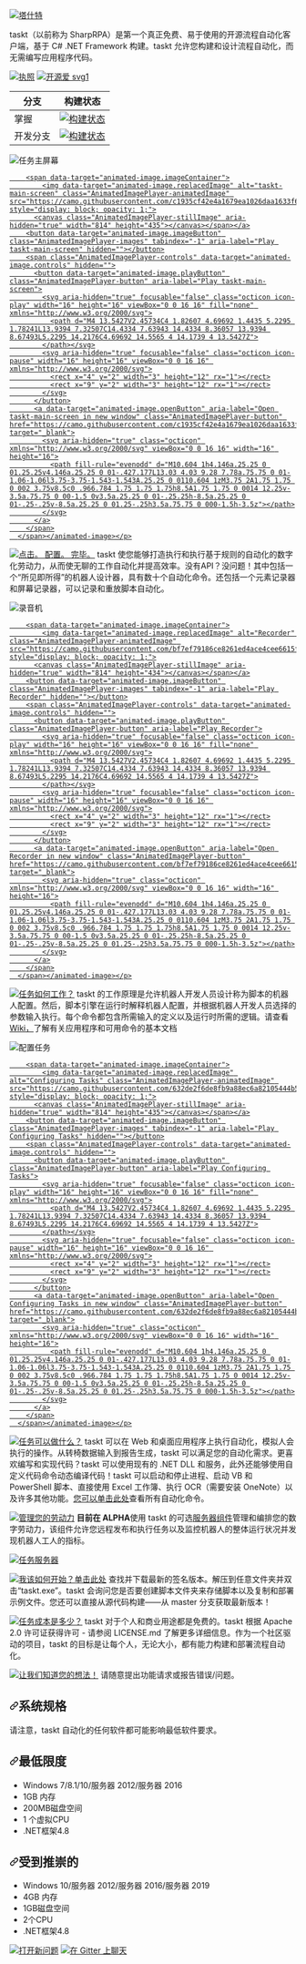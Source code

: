 <div class="Box-sc-g0xbh4-0 bJMeLZ js-snippet-clipboard-copy-unpositioned" data-hpc="true"><article class="markdown-body entry-content container-lg" itemprop="text"><p dir="auto"><a target="_blank" rel="noopener noreferrer nofollow" href="https://camo.githubusercontent.com/4a0d8f0e11a9f18d80af7fcf7527470feaee55e5a52628cbc234fb2197859f08/68747470733a2f2f692e696d6775722e636f6d2f6742704b4467302e706e67"><img src="https://camo.githubusercontent.com/4a0d8f0e11a9f18d80af7fcf7527470feaee55e5a52628cbc234fb2197859f08/68747470733a2f2f692e696d6775722e636f6d2f6742704b4467302e706e67" alt="塔什特" data-canonical-src="https://i.imgur.com/gBpKDg0.png" style="max-width: 100%;"></a></p>
<p dir="auto"><font style="vertical-align: inherit;"><font style="vertical-align: inherit;">taskt（以前称为 SharpRPA）是第一个真正免费、易于使用的开源流程自动化客户端，基于 C# .NET Framework 构建。</font><font style="vertical-align: inherit;">taskt 允许您构建和设计流程自动化，而无需编写应用程序代码。</font></font></p>
<p dir="auto"><a href="https://opensource.org/licenses/Apache-2.0" rel="nofollow"><img src="https://camo.githubusercontent.com/db9dfde8049c5d66ba62fde707d2cfb30e26f9f26ff274c3442c0aec1ec410a4/68747470733a2f2f696d672e736869656c64732e696f2f62616467652f4c6963656e73652d417061636865253230322e302d626c75652e737667" alt="执照" data-canonical-src="https://img.shields.io/badge/License-Apache%202.0-blue.svg" style="max-width: 100%;"></a>
<a href="https://github.com/saucepleez/taskt"><img src="https://camo.githubusercontent.com/196e8b088932bdaf1b820ca7ab78e04307999f5bd44130bbb392053d8d07a9c8/68747470733a2f2f6261646765732e66726170736f66742e636f6d2f6f732f76312f6f70656e2d736f757263652e7376673f763d313033" alt="开源爱 svg1" data-canonical-src="https://badges.frapsoft.com/os/v1/open-source.svg?v=103" style="max-width: 100%;"></a></p>
<table>
<thead>
<tr>
<th><font style="vertical-align: inherit;"><font style="vertical-align: inherit;">分支</font></font></th>
<th><font style="vertical-align: inherit;"><font style="vertical-align: inherit;">构建状态</font></font></th>
</tr>
</thead>
<tbody>
<tr>
<td><font style="vertical-align: inherit;"><font style="vertical-align: inherit;">掌握</font></font></td>
<td><a href="https://dev.azure.com/taskt/taskt/_build/latest?definitionId=1&amp;branchName=master" rel="nofollow"><img src="https://camo.githubusercontent.com/e2e9dfb42b0d26ad5b8c50bda301e8e6c34b18f90b44ad41a118a442224392fe/68747470733a2f2f6465762e617a7572652e636f6d2f7461736b742f7461736b742f5f617069732f6275696c642f7374617475732f7361756365706c65657a2e7461736b743f6272616e63684e616d653d6d6173746572" alt="构建状态" data-canonical-src="https://dev.azure.com/taskt/taskt/_apis/build/status/saucepleez.taskt?branchName=master" style="max-width: 100%;"></a></td>
</tr>
<tr>
<td><font style="vertical-align: inherit;"><font style="vertical-align: inherit;">开发分支</font></font></td>
<td><a href="https://dev.azure.com/taskt/taskt/_build/latest?definitionId=1&amp;branchName=development-branch" rel="nofollow"><img src="https://camo.githubusercontent.com/65d85c360d2201bcea7f85d0ee00f96ea3f7de7664a23f4139389afd732c84ce/68747470733a2f2f6465762e617a7572652e636f6d2f7461736b742f7461736b742f5f617069732f6275696c642f7374617475732f7361756365706c65657a2e7461736b743f6272616e63684e616d653d646576656c6f706d656e742d6272616e6368" alt="构建状态" data-canonical-src="https://dev.azure.com/taskt/taskt/_apis/build/status/saucepleez.taskt?branchName=development-branch" style="max-width: 100%;"></a></td>
</tr>
</tbody>
</table>
<p dir="auto"><animated-image data-catalyst=""><a target="_blank" rel="noopener noreferrer nofollow" href="https://camo.githubusercontent.com/c1935cf42e4a1679ea1026daa1633f6c8186ecb1b15b0d07b8e8d8993633e03e/68747470733a2f2f692e696d6775722e636f6d2f744854793665682e676966" data-target="animated-image.originalLink"><img src="https://camo.githubusercontent.com/c1935cf42e4a1679ea1026daa1633f6c8186ecb1b15b0d07b8e8d8993633e03e/68747470733a2f2f692e696d6775722e636f6d2f744854793665682e676966" alt="任务主屏幕" data-canonical-src="https://i.imgur.com/tHTy6eh.gif" style="max-width: 100%; display: inline-block;" data-target="animated-image.originalImage"></a>
      <span class="AnimatedImagePlayer" data-target="animated-image.player" hidden="">
        <a data-target="animated-image.replacedLink" class="AnimatedImagePlayer-images" href="https://camo.githubusercontent.com/c1935cf42e4a1679ea1026daa1633f6c8186ecb1b15b0d07b8e8d8993633e03e/68747470733a2f2f692e696d6775722e636f6d2f744854793665682e676966" target="_blank">
          
        <span data-target="animated-image.imageContainer">
            <img data-target="animated-image.replacedImage" alt="taskt-main-screen" class="AnimatedImagePlayer-animatedImage" src="https://camo.githubusercontent.com/c1935cf42e4a1679ea1026daa1633f6c8186ecb1b15b0d07b8e8d8993633e03e/68747470733a2f2f692e696d6775722e636f6d2f744854793665682e676966" style="display: block; opacity: 1;">
          <canvas class="AnimatedImagePlayer-stillImage" aria-hidden="true" width="814" height="435"></canvas></span></a>
        <button data-target="animated-image.imageButton" class="AnimatedImagePlayer-images" tabindex="-1" aria-label="Play taskt-main-screen" hidden=""></button>
        <span class="AnimatedImagePlayer-controls" data-target="animated-image.controls" hidden="">
          <button data-target="animated-image.playButton" class="AnimatedImagePlayer-button" aria-label="Play taskt-main-screen">
            <svg aria-hidden="true" focusable="false" class="octicon icon-play" width="16" height="16" viewBox="0 0 16 16" fill="none" xmlns="http://www.w3.org/2000/svg">
              <path d="M4 13.5427V2.45734C4 1.82607 4.69692 1.4435 5.2295 1.78241L13.9394 7.32507C14.4334 7.63943 14.4334 8.36057 13.9394 8.67493L5.2295 14.2176C4.69692 14.5565 4 14.1739 4 13.5427Z">
            </path></svg>
            <svg aria-hidden="true" focusable="false" class="octicon icon-pause" width="16" height="16" viewBox="0 0 16 16" xmlns="http://www.w3.org/2000/svg">
              <rect x="4" y="2" width="3" height="12" rx="1"></rect>
              <rect x="9" y="2" width="3" height="12" rx="1"></rect>
            </svg>
          </button>
          <a data-target="animated-image.openButton" aria-label="Open taskt-main-screen in new window" class="AnimatedImagePlayer-button" href="https://camo.githubusercontent.com/c1935cf42e4a1679ea1026daa1633f6c8186ecb1b15b0d07b8e8d8993633e03e/68747470733a2f2f692e696d6775722e636f6d2f744854793665682e676966" target="_blank">
            <svg aria-hidden="true" class="octicon" xmlns="http://www.w3.org/2000/svg" viewBox="0 0 16 16" width="16" height="16">
              <path fill-rule="evenodd" d="M10.604 1h4.146a.25.25 0 01.25.25v4.146a.25.25 0 01-.427.177L13.03 4.03 9.28 7.78a.75.75 0 01-1.06-1.06l3.75-3.75-1.543-1.543A.25.25 0 0110.604 1zM3.75 2A1.75 1.75 0 002 3.75v8.5c0 .966.784 1.75 1.75 1.75h8.5A1.75 1.75 0 0014 12.25v-3.5a.75.75 0 00-1.5 0v3.5a.25.25 0 01-.25.25h-8.5a.25.25 0 01-.25-.25v-8.5a.25.25 0 01.25-.25h3.5a.75.75 0 000-1.5h-3.5z"></path>
            </svg>
          </a>
        </span>
      </span></animated-image></p>
<p dir="auto"><a target="_blank" rel="noopener noreferrer nofollow" href="https://camo.githubusercontent.com/4767ece6241958250102c7062c125719f3773e224457359652e0f8e29aab1cc1/68747470733a2f2f692e696d6775722e636f6d2f677a59456452472e706e67"><img src="https://camo.githubusercontent.com/4767ece6241958250102c7062c125719f3773e224457359652e0f8e29aab1cc1/68747470733a2f2f692e696d6775722e636f6d2f677a59456452472e706e67" alt="点击。 配置。 完毕。" data-canonical-src="https://i.imgur.com/gzYEdRG.png" style="max-width: 100%;"></a><font style="vertical-align: inherit;"><font style="vertical-align: inherit;">
taskt 使您能够打造执行和执行基于规则的自动化的数字化劳动力，从而使无聊的工作自动化并提高效率。</font><font style="vertical-align: inherit;">没有API？</font><font style="vertical-align: inherit;">没问题！</font><font style="vertical-align: inherit;">其中包括一个“所见即所得”的机器人设计器，具有数十个自动化命令。</font><font style="vertical-align: inherit;">还包括一个元素记录器和屏幕记录器，可以记录和重放脚本自动化。</font></font></p>
<p dir="auto"><animated-image data-catalyst=""><a target="_blank" rel="noopener noreferrer nofollow" href="https://camo.githubusercontent.com/bf7ef79186ce8261ed4ace4cee6615f0d4355c723eced8de216d3159a4a6885f/68747470733a2f2f692e696d6775722e636f6d2f457069776b506a2e676966" data-target="animated-image.originalLink"><img src="https://camo.githubusercontent.com/bf7ef79186ce8261ed4ace4cee6615f0d4355c723eced8de216d3159a4a6885f/68747470733a2f2f692e696d6775722e636f6d2f457069776b506a2e676966" alt="录音机" data-canonical-src="https://i.imgur.com/EpiwkPj.gif" style="max-width: 100%; display: inline-block;" data-target="animated-image.originalImage"></a>
      <span class="AnimatedImagePlayer" data-target="animated-image.player" hidden="">
        <a data-target="animated-image.replacedLink" class="AnimatedImagePlayer-images" href="https://camo.githubusercontent.com/bf7ef79186ce8261ed4ace4cee6615f0d4355c723eced8de216d3159a4a6885f/68747470733a2f2f692e696d6775722e636f6d2f457069776b506a2e676966" target="_blank">
          
        <span data-target="animated-image.imageContainer">
            <img data-target="animated-image.replacedImage" alt="Recorder" class="AnimatedImagePlayer-animatedImage" src="https://camo.githubusercontent.com/bf7ef79186ce8261ed4ace4cee6615f0d4355c723eced8de216d3159a4a6885f/68747470733a2f2f692e696d6775722e636f6d2f457069776b506a2e676966" style="display: block; opacity: 1;">
          <canvas class="AnimatedImagePlayer-stillImage" aria-hidden="true" width="814" height="434"></canvas></span></a>
        <button data-target="animated-image.imageButton" class="AnimatedImagePlayer-images" tabindex="-1" aria-label="Play Recorder" hidden=""></button>
        <span class="AnimatedImagePlayer-controls" data-target="animated-image.controls" hidden="">
          <button data-target="animated-image.playButton" class="AnimatedImagePlayer-button" aria-label="Play Recorder">
            <svg aria-hidden="true" focusable="false" class="octicon icon-play" width="16" height="16" viewBox="0 0 16 16" fill="none" xmlns="http://www.w3.org/2000/svg">
              <path d="M4 13.5427V2.45734C4 1.82607 4.69692 1.4435 5.2295 1.78241L13.9394 7.32507C14.4334 7.63943 14.4334 8.36057 13.9394 8.67493L5.2295 14.2176C4.69692 14.5565 4 14.1739 4 13.5427Z">
            </path></svg>
            <svg aria-hidden="true" focusable="false" class="octicon icon-pause" width="16" height="16" viewBox="0 0 16 16" xmlns="http://www.w3.org/2000/svg">
              <rect x="4" y="2" width="3" height="12" rx="1"></rect>
              <rect x="9" y="2" width="3" height="12" rx="1"></rect>
            </svg>
          </button>
          <a data-target="animated-image.openButton" aria-label="Open Recorder in new window" class="AnimatedImagePlayer-button" href="https://camo.githubusercontent.com/bf7ef79186ce8261ed4ace4cee6615f0d4355c723eced8de216d3159a4a6885f/68747470733a2f2f692e696d6775722e636f6d2f457069776b506a2e676966" target="_blank">
            <svg aria-hidden="true" class="octicon" xmlns="http://www.w3.org/2000/svg" viewBox="0 0 16 16" width="16" height="16">
              <path fill-rule="evenodd" d="M10.604 1h4.146a.25.25 0 01.25.25v4.146a.25.25 0 01-.427.177L13.03 4.03 9.28 7.78a.75.75 0 01-1.06-1.06l3.75-3.75-1.543-1.543A.25.25 0 0110.604 1zM3.75 2A1.75 1.75 0 002 3.75v8.5c0 .966.784 1.75 1.75 1.75h8.5A1.75 1.75 0 0014 12.25v-3.5a.75.75 0 00-1.5 0v3.5a.25.25 0 01-.25.25h-8.5a.25.25 0 01-.25-.25v-8.5a.25.25 0 01.25-.25h3.5a.75.75 0 000-1.5h-3.5z"></path>
            </svg>
          </a>
        </span>
      </span></animated-image></p>
<p dir="auto"><a target="_blank" rel="noopener noreferrer nofollow" href="https://camo.githubusercontent.com/f8164ee7091dea1e07796b485af79e45794ef44e641479edc5a605da477f4ee4/68747470733a2f2f692e696d6775722e636f6d2f547872483659482e706e67"><img src="https://camo.githubusercontent.com/f8164ee7091dea1e07796b485af79e45794ef44e641479edc5a605da477f4ee4/68747470733a2f2f692e696d6775722e636f6d2f547872483659482e706e67" alt="任务如何工作？" data-canonical-src="https://i.imgur.com/TxrH6YH.png" style="max-width: 100%;"></a><font style="vertical-align: inherit;"><font style="vertical-align: inherit;">
taskt 的工作原理是允许机器人开发人员设计称为脚本的机器人配置。</font><font style="vertical-align: inherit;">然后，脚本引擎在运行时解释机器人配置，并根据机器人开发人员选择的参数输入执行。</font><font style="vertical-align: inherit;">每个命令都包含所需输入的定义以及运行时所需的逻辑。</font><font style="vertical-align: inherit;">请查看</font></font><a href="https://github.com/saucepleez/taskt/wiki"><font style="vertical-align: inherit;"><font style="vertical-align: inherit;">Wiki，</font></font></a><font style="vertical-align: inherit;"><font style="vertical-align: inherit;">了解有关应用程序和可用命令的基本文档</font></font></p>
<p dir="auto"><animated-image data-catalyst=""><a target="_blank" rel="noopener noreferrer nofollow" href="https://camo.githubusercontent.com/632de2f6de8fb9a88ec6a82105444b5a3f6e84d79a284cd6bacc97d08b532f1b/68747470733a2f2f692e696d6775722e636f6d2f75667667666e322e676966" data-target="animated-image.originalLink"><img src="https://camo.githubusercontent.com/632de2f6de8fb9a88ec6a82105444b5a3f6e84d79a284cd6bacc97d08b532f1b/68747470733a2f2f692e696d6775722e636f6d2f75667667666e322e676966" alt="配置任务" data-canonical-src="https://i.imgur.com/ufvgfn2.gif" style="max-width: 100%; display: inline-block;" data-target="animated-image.originalImage"></a>
      <span class="AnimatedImagePlayer" data-target="animated-image.player" hidden="">
        <a data-target="animated-image.replacedLink" class="AnimatedImagePlayer-images" href="https://camo.githubusercontent.com/632de2f6de8fb9a88ec6a82105444b5a3f6e84d79a284cd6bacc97d08b532f1b/68747470733a2f2f692e696d6775722e636f6d2f75667667666e322e676966" target="_blank">
          
        <span data-target="animated-image.imageContainer">
            <img data-target="animated-image.replacedImage" alt="Configuring Tasks" class="AnimatedImagePlayer-animatedImage" src="https://camo.githubusercontent.com/632de2f6de8fb9a88ec6a82105444b5a3f6e84d79a284cd6bacc97d08b532f1b/68747470733a2f2f692e696d6775722e636f6d2f75667667666e322e676966" style="display: block; opacity: 1;">
          <canvas class="AnimatedImagePlayer-stillImage" aria-hidden="true" width="814" height="435"></canvas></span></a>
        <button data-target="animated-image.imageButton" class="AnimatedImagePlayer-images" tabindex="-1" aria-label="Play Configuring Tasks" hidden=""></button>
        <span class="AnimatedImagePlayer-controls" data-target="animated-image.controls" hidden="">
          <button data-target="animated-image.playButton" class="AnimatedImagePlayer-button" aria-label="Play Configuring Tasks">
            <svg aria-hidden="true" focusable="false" class="octicon icon-play" width="16" height="16" viewBox="0 0 16 16" fill="none" xmlns="http://www.w3.org/2000/svg">
              <path d="M4 13.5427V2.45734C4 1.82607 4.69692 1.4435 5.2295 1.78241L13.9394 7.32507C14.4334 7.63943 14.4334 8.36057 13.9394 8.67493L5.2295 14.2176C4.69692 14.5565 4 14.1739 4 13.5427Z">
            </path></svg>
            <svg aria-hidden="true" focusable="false" class="octicon icon-pause" width="16" height="16" viewBox="0 0 16 16" xmlns="http://www.w3.org/2000/svg">
              <rect x="4" y="2" width="3" height="12" rx="1"></rect>
              <rect x="9" y="2" width="3" height="12" rx="1"></rect>
            </svg>
          </button>
          <a data-target="animated-image.openButton" aria-label="Open Configuring Tasks in new window" class="AnimatedImagePlayer-button" href="https://camo.githubusercontent.com/632de2f6de8fb9a88ec6a82105444b5a3f6e84d79a284cd6bacc97d08b532f1b/68747470733a2f2f692e696d6775722e636f6d2f75667667666e322e676966" target="_blank">
            <svg aria-hidden="true" class="octicon" xmlns="http://www.w3.org/2000/svg" viewBox="0 0 16 16" width="16" height="16">
              <path fill-rule="evenodd" d="M10.604 1h4.146a.25.25 0 01.25.25v4.146a.25.25 0 01-.427.177L13.03 4.03 9.28 7.78a.75.75 0 01-1.06-1.06l3.75-3.75-1.543-1.543A.25.25 0 0110.604 1zM3.75 2A1.75 1.75 0 002 3.75v8.5c0 .966.784 1.75 1.75 1.75h8.5A1.75 1.75 0 0014 12.25v-3.5a.75.75 0 00-1.5 0v3.5a.25.25 0 01-.25.25h-8.5a.25.25 0 01-.25-.25v-8.5a.25.25 0 01.25-.25h3.5a.75.75 0 000-1.5h-3.5z"></path>
            </svg>
          </a>
        </span>
      </span></animated-image></p>
<p dir="auto"><a target="_blank" rel="noopener noreferrer nofollow" href="https://camo.githubusercontent.com/bfd5945ad5b4f388ddabae5aec9926ddf975ded236ff747d8641173e7180ff03/68747470733a2f2f692e696d6775722e636f6d2f46544d525469382e706e67"><img src="https://camo.githubusercontent.com/bfd5945ad5b4f388ddabae5aec9926ddf975ded236ff747d8641173e7180ff03/68747470733a2f2f692e696d6775722e636f6d2f46544d525469382e706e67" alt="任务可以做什么？" data-canonical-src="https://i.imgur.com/FTMRTi8.png" style="max-width: 100%;"></a><font style="vertical-align: inherit;"><font style="vertical-align: inherit;">
taskt 可以在 Web 和桌面应用程序上执行自动化，模拟人会执行的操作。</font><font style="vertical-align: inherit;">从转椅数据输入到报告生成，taskt 可以满足您的自动化需求。</font><font style="vertical-align: inherit;">更喜欢编写和实现代码？</font><font style="vertical-align: inherit;">taskt 可以使用现有的 .NET DLL 和服务，此外还能够使用自定义代码命令动态编译代码！</font><font style="vertical-align: inherit;">taskt 可以启动和停止进程、启动 VB 和 PowerShell 脚本、直接使用 Excel 工作簿、执行 OCR（需要安装 OneNote）以及许多其他功能。</font></font><a href="https://github.com/saucepleez/taskt/wiki/Automation-Commands"><font style="vertical-align: inherit;"><font style="vertical-align: inherit;">您可以单击此处</font></font></a><font style="vertical-align: inherit;"><font style="vertical-align: inherit;">查看所有自动化命令</font><font style="vertical-align: inherit;">。</font></font></p>
<p dir="auto"><a target="_blank" rel="noopener noreferrer nofollow" href="https://camo.githubusercontent.com/891c71b7705bcb4572028c4816d1a6b2c48c113aefe78e27f411fb23199e9340/68747470733a2f2f692e696d6775722e636f6d2f4b5156714e39762e706e67"><img src="https://camo.githubusercontent.com/891c71b7705bcb4572028c4816d1a6b2c48c113aefe78e27f411fb23199e9340/68747470733a2f2f692e696d6775722e636f6d2f4b5156714e39762e706e67" alt="管理您的劳动力" data-canonical-src="https://i.imgur.com/KQVqN9v.png" style="max-width: 100%;"></a>
<strong><font style="vertical-align: inherit;"><font style="vertical-align: inherit;">目前在 ALPHA</font></font></strong><font style="vertical-align: inherit;"><font style="vertical-align: inherit;">使用 taskt 的可选</font></font><a href="https://github.com/saucepleez/tasktServer"><font style="vertical-align: inherit;"><font style="vertical-align: inherit;">服务器组件</font></font></a><font style="vertical-align: inherit;"><font style="vertical-align: inherit;">管理和编排您的数字劳动力，该组件允许您远程发布和执行任务以及监控机器人的整体运行状况并发现机器人工人的指标。</font></font></p>
<p dir="auto"><a target="_blank" rel="noopener noreferrer nofollow" href="https://camo.githubusercontent.com/34e5fd47f19e4d93dcd44e38e3205d299a9d0827/68747470733a2f2f692e696d6775722e636f6d2f644649454d77792e706e67"><img src="https://camo.githubusercontent.com/34e5fd47f19e4d93dcd44e38e3205d299a9d0827/68747470733a2f2f692e696d6775722e636f6d2f644649454d77792e706e67" alt="任务服务器" style="max-width: 100%;"></a></p>
<p dir="auto"><a target="_blank" rel="noopener noreferrer nofollow" href="https://camo.githubusercontent.com/399a76e22de83d149616cf38f6ea861416004503a514ea45f345854597e71f9a/68747470733a2f2f692e696d6775722e636f6d2f436b45534252542e706e67"><img src="https://camo.githubusercontent.com/399a76e22de83d149616cf38f6ea861416004503a514ea45f345854597e71f9a/68747470733a2f2f692e696d6775722e636f6d2f436b45534252542e706e67" alt="我该如何开始？" data-canonical-src="https://i.imgur.com/CkESBRT.png" style="max-width: 100%;"></a><font style="vertical-align: inherit;"></font><a href="https://github.com/saucepleez/taskt/releases/"><font style="vertical-align: inherit;"><font style="vertical-align: inherit;">单击此处</font></font></a><font style="vertical-align: inherit;"><font style="vertical-align: inherit;">
查找并下载最新的签名版本</font><font style="vertical-align: inherit;">。</font><font style="vertical-align: inherit;">解压到任意文件夹并双击“taskt.exe”。</font><font style="vertical-align: inherit;">taskt 会询问您是否要创建脚本文件夹来存储脚本以及复制和部署示例文件。</font><font style="vertical-align: inherit;">您还可以直接从源代码构建——从 master 分支获取最新版本！</font></font></p>
<p dir="auto"><a target="_blank" rel="noopener noreferrer nofollow" href="https://camo.githubusercontent.com/8eea2636e243549d3aac5fa07d3f588a3c4c088ecc33468ed13706d2f5eac4b2/68747470733a2f2f692e696d6775722e636f6d2f667a6c694b794e2e706e67"><img src="https://camo.githubusercontent.com/8eea2636e243549d3aac5fa07d3f588a3c4c088ecc33468ed13706d2f5eac4b2/68747470733a2f2f692e696d6775722e636f6d2f667a6c694b794e2e706e67" alt="任务成本是多少？" data-canonical-src="https://i.imgur.com/fzliKyN.png" style="max-width: 100%;"></a><font style="vertical-align: inherit;"><font style="vertical-align: inherit;">
taskt 对于个人和商业用途都是免费的。</font><font style="vertical-align: inherit;">taskt 根据 Apache 2.0 许可证获得许可 - 请参阅 LICENSE.md 了解更多详细信息。</font><font style="vertical-align: inherit;">作为一个社区驱动的项目，taskt 的目标是让每个人，无论大小，都有能力构建和部署流程自动化。</font></font></p>
<p dir="auto"><a target="_blank" rel="noopener noreferrer nofollow" href="https://camo.githubusercontent.com/3cf62551788f4c68ad77c46ad8fb598226302fbeb4dde85a75d3c8e564edae1d/68747470733a2f2f692e696d6775722e636f6d2f774b45787a694e2e706e67"><img src="https://camo.githubusercontent.com/3cf62551788f4c68ad77c46ad8fb598226302fbeb4dde85a75d3c8e564edae1d/68747470733a2f2f692e696d6775722e636f6d2f774b45787a694e2e706e67" alt="让我们知道您的想法！" data-canonical-src="https://i.imgur.com/wKExziN.png" style="max-width: 100%;"></a><font style="vertical-align: inherit;"><font style="vertical-align: inherit;">
请随意提出功能请求或报告错误/问题。</font></font></p>
<h1 tabindex="-1" dir="auto"><a id="user-content-system-specifications" class="anchor" aria-hidden="true" tabindex="-1" href="#system-specifications"><svg class="octicon octicon-link" viewBox="0 0 16 16" version="1.1" width="16" height="16" aria-hidden="true"><path d="m7.775 3.275 1.25-1.25a3.5 3.5 0 1 1 4.95 4.95l-2.5 2.5a3.5 3.5 0 0 1-4.95 0 .751.751 0 0 1 .018-1.042.751.751 0 0 1 1.042-.018 1.998 1.998 0 0 0 2.83 0l2.5-2.5a2.002 2.002 0 0 0-2.83-2.83l-1.25 1.25a.751.751 0 0 1-1.042-.018.751.751 0 0 1-.018-1.042Zm-4.69 9.64a1.998 1.998 0 0 0 2.83 0l1.25-1.25a.751.751 0 0 1 1.042.018.751.751 0 0 1 .018 1.042l-1.25 1.25a3.5 3.5 0 1 1-4.95-4.95l2.5-2.5a3.5 3.5 0 0 1 4.95 0 .751.751 0 0 1-.018 1.042.751.751 0 0 1-1.042.018 1.998 1.998 0 0 0-2.83 0l-2.5 2.5a1.998 1.998 0 0 0 0 2.83Z"></path></svg></a><font style="vertical-align: inherit;"><font style="vertical-align: inherit;">系统规格</font></font></h1>
<p dir="auto"><font style="vertical-align: inherit;"><font style="vertical-align: inherit;">请注意，taskt 自动化的任何软件都可能影响最低软件要求。</font></font></p>
<h2 tabindex="-1" dir="auto"><a id="user-content-minimum" class="anchor" aria-hidden="true" tabindex="-1" href="#minimum"><svg class="octicon octicon-link" viewBox="0 0 16 16" version="1.1" width="16" height="16" aria-hidden="true"><path d="m7.775 3.275 1.25-1.25a3.5 3.5 0 1 1 4.95 4.95l-2.5 2.5a3.5 3.5 0 0 1-4.95 0 .751.751 0 0 1 .018-1.042.751.751 0 0 1 1.042-.018 1.998 1.998 0 0 0 2.83 0l2.5-2.5a2.002 2.002 0 0 0-2.83-2.83l-1.25 1.25a.751.751 0 0 1-1.042-.018.751.751 0 0 1-.018-1.042Zm-4.69 9.64a1.998 1.998 0 0 0 2.83 0l1.25-1.25a.751.751 0 0 1 1.042.018.751.751 0 0 1 .018 1.042l-1.25 1.25a3.5 3.5 0 1 1-4.95-4.95l2.5-2.5a3.5 3.5 0 0 1 4.95 0 .751.751 0 0 1-.018 1.042.751.751 0 0 1-1.042.018 1.998 1.998 0 0 0-2.83 0l-2.5 2.5a1.998 1.998 0 0 0 0 2.83Z"></path></svg></a><font style="vertical-align: inherit;"><font style="vertical-align: inherit;">最低限度</font></font></h2>
<ul dir="auto">
<li><font style="vertical-align: inherit;"><font style="vertical-align: inherit;">Windows 7/8.1/10/服务器 2012/服务器 2016</font></font></li>
<li><font style="vertical-align: inherit;"><font style="vertical-align: inherit;">1GB 内存</font></font></li>
<li><font style="vertical-align: inherit;"><font style="vertical-align: inherit;">200MB磁盘空间</font></font></li>
<li><font style="vertical-align: inherit;"><font style="vertical-align: inherit;">1 个虚拟CPU</font></font></li>
<li><font style="vertical-align: inherit;"><font style="vertical-align: inherit;">.NET框架4.8</font></font></li>
</ul>
<h2 tabindex="-1" dir="auto"><a id="user-content-recommended" class="anchor" aria-hidden="true" tabindex="-1" href="#recommended"><svg class="octicon octicon-link" viewBox="0 0 16 16" version="1.1" width="16" height="16" aria-hidden="true"><path d="m7.775 3.275 1.25-1.25a3.5 3.5 0 1 1 4.95 4.95l-2.5 2.5a3.5 3.5 0 0 1-4.95 0 .751.751 0 0 1 .018-1.042.751.751 0 0 1 1.042-.018 1.998 1.998 0 0 0 2.83 0l2.5-2.5a2.002 2.002 0 0 0-2.83-2.83l-1.25 1.25a.751.751 0 0 1-1.042-.018.751.751 0 0 1-.018-1.042Zm-4.69 9.64a1.998 1.998 0 0 0 2.83 0l1.25-1.25a.751.751 0 0 1 1.042.018.751.751 0 0 1 .018 1.042l-1.25 1.25a3.5 3.5 0 1 1-4.95-4.95l2.5-2.5a3.5 3.5 0 0 1 4.95 0 .751.751 0 0 1-.018 1.042.751.751 0 0 1-1.042.018 1.998 1.998 0 0 0-2.83 0l-2.5 2.5a1.998 1.998 0 0 0 0 2.83Z"></path></svg></a><font style="vertical-align: inherit;"><font style="vertical-align: inherit;">受到推崇的</font></font></h2>
<ul dir="auto">
<li><font style="vertical-align: inherit;"><font style="vertical-align: inherit;">Windows 10/服务器 2012/服务器 2016/服务器 2019</font></font></li>
<li><font style="vertical-align: inherit;"><font style="vertical-align: inherit;">4GB 内存</font></font></li>
<li><font style="vertical-align: inherit;"><font style="vertical-align: inherit;">1GB磁盘空间</font></font></li>
<li><font style="vertical-align: inherit;"><font style="vertical-align: inherit;">2个CPU</font></font></li>
<li><font style="vertical-align: inherit;"><font style="vertical-align: inherit;">.NET框架4.8</font></font></li>
</ul>
<p dir="auto"><a href="https://github.com/saucepleez/taskt/issues/new"><img src="https://camo.githubusercontent.com/9449af61ef4d555d7af7fbe710da6239e669e66f441842c62f2f355604246ad3/68747470733a2f2f696d672e736869656c64732e696f2f62616467652f4f70656e2d4e657725433225413049737375652d626c75652e737667" alt="打开新问题" data-canonical-src="https://img.shields.io/badge/Open-New%C2%A0Issue-blue.svg" style="max-width: 100%;"></a>
<a href="https://gitter.im/taskt-rpa/Lobby" rel="nofollow"><img src="https://camo.githubusercontent.com/732a9337a8feeed82284acd44013ad614645ce2dea41e95132e12587e36d506d/68747470733a2f2f696d672e736869656c64732e696f2f62616467652f436861742d4f6e2543322541304769747465722d677265656e2e737667" alt="在 Gitter 上聊天" data-canonical-src="https://img.shields.io/badge/Chat-On%C2%A0Gitter-green.svg" style="max-width: 100%;"></a></p>
</article></div>
